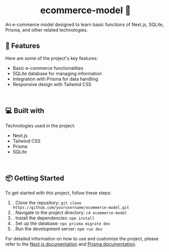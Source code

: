 <h1 align="center" id="title">ecommerce-model 🛒</h1>

<p id="description">An e-commerce model designed to learn basic functions of Next.js, SQLite, Prisma, and other related technologies.</p>

<h2>🧐 Features</h2>

Here are some of the project's key features:

* Basic e-commerce functionalities
* SQLite database for managing information
* Integration with Prisma for data handling
* Responsive design with Tailwind CSS
</br>
<h2>💻 Built with</h2>

Technologies used in the project:

* Next.js
* Tailwind CSS
* Prisma
* SQLite

</br>
<h2>📦 Getting Started</h2>

To get started with this project, follow these steps:

1. . Clone the repository: `git clone https://github.com/yourusername/ecommerce-model.git`
2. . Navigate to the project directory: `cd ecommerce-model`
3. . Install the dependencies: `npm install`
4. . Set up the database: `npx prisma migrate dev`
5. . Run the development server: `npm run dev`

For detailed information on how to use and customize the project, please refer to the [Next.js documentation](https://nextjs.org/docs) and [Prisma documentation](https://www.prisma.io/docs).


